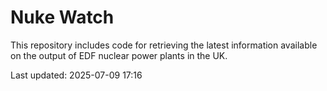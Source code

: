 # Nuke Watch

This repository includes code for retrieving the latest information available on the output of EDF nuclear power plants in the UK.

Last updated: 2025-07-09 17:16